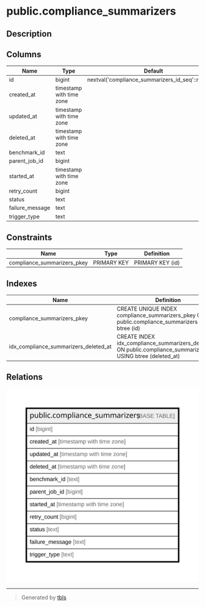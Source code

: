 # public.compliance_summarizers

## Description

## Columns

| Name | Type | Default | Nullable | Children | Parents | Comment |
| ---- | ---- | ------- | -------- | -------- | ------- | ------- |
| id | bigint | nextval('compliance_summarizers_id_seq'::regclass) | false |  |  |  |
| created_at | timestamp with time zone |  | true |  |  |  |
| updated_at | timestamp with time zone |  | true |  |  |  |
| deleted_at | timestamp with time zone |  | true |  |  |  |
| benchmark_id | text |  | true |  |  |  |
| parent_job_id | bigint |  | true |  |  |  |
| started_at | timestamp with time zone |  | true |  |  |  |
| retry_count | bigint |  | true |  |  |  |
| status | text |  | true |  |  |  |
| failure_message | text |  | true |  |  |  |
| trigger_type | text |  | true |  |  |  |

## Constraints

| Name | Type | Definition |
| ---- | ---- | ---------- |
| compliance_summarizers_pkey | PRIMARY KEY | PRIMARY KEY (id) |

## Indexes

| Name | Definition |
| ---- | ---------- |
| compliance_summarizers_pkey | CREATE UNIQUE INDEX compliance_summarizers_pkey ON public.compliance_summarizers USING btree (id) |
| idx_compliance_summarizers_deleted_at | CREATE INDEX idx_compliance_summarizers_deleted_at ON public.compliance_summarizers USING btree (deleted_at) |

## Relations

![er](public.compliance_summarizers.svg)

---

> Generated by [tbls](https://github.com/k1LoW/tbls)
